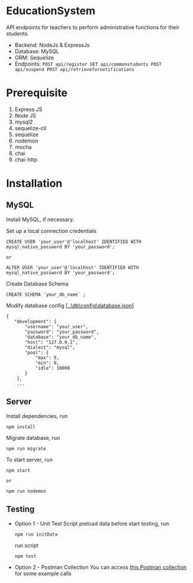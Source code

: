 # EducationSystem
API endpoints for teachers to perform administrative functions for their students.
* Backend: NodeJs & ExpressJs
* Database: MySQL
* ORM: Sequelize
* Endpoints: ```
             POST api/register
             GET api/commonstudents
             POST api/suspend
             POST api/retrievefornotifications
             ```
# Prerequisite
 1. Express JS
 2. Node JS
 3. mysql2
 4. sequelize-cli
 5. sequelize
 6. nodemon
 7. mocha
 8. chai
 9. chai-http

# Installation
## MySQL
Install MySQL, if necessary.

Set up a local connection credentials
```
CREATE USER 'your_user'@'localhost' IDENTIFIED WITH mysql_native_password BY 'your_password'; 

or

ALTER USER 'your_user'@'localhost' IDENTIFIED WITH mysql_native_password BY 'your_password'; 
```
Create Database Schema
```
CREATE SCHEMA `your_db_name` ;
```
Modify database config [[..\db\config\database.json]](https://github.com/khaimeng92/EducationSystem/blob/master/db/config/database.json) 
```
{
   "development": {
       "username": "your_user",
       "password": "your_password",
       "database": "your_db_name",
       "host": "127.0.0.1",
       "dialect": "mysql",
       "pool": {
           "max": 5,
           "min": 0,
           "idle": 10000
       }
    },
    ...
```

## Server
Install dependencies, run
```
npm install
```
Migrate database, run
```
npm run migrate
```
To start server, run
```
npm start 

or

npm run nodemon
```

## Testing
* Option 1 - Unit Test Script
    preload data before start testing, run
    ```
    npm run initData
    ```
    run script
    ```
    npm test
    ```

 * Option 2 - Postman Collection
You can access [this Postman collection](https://www.getpostman.com/collections/19154d6cc8add40bd28b) for some example calls 
